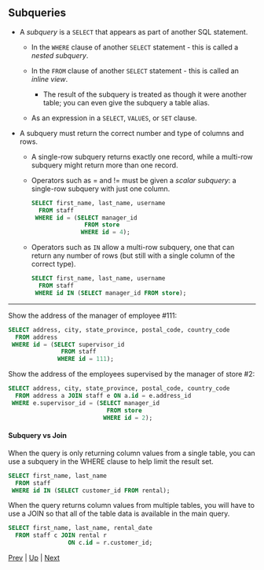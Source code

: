 ## Subqueries

* A _subquery_ is a `SELECT` that appears as part of another SQL statement.

  * In the `WHERE` clause of another `SELECT` statement - this is called a _nested subquery_.

  * In the `FROM` clause of another `SELECT` statement - this is called an _inline view_.

    * The result of the subquery is treated as though it were another table; you can even give the subquery a table alias.

  * As an expression in a `SELECT`, `VALUES`, or `SET` clause.

* A subquery must return the correct number and type of columns and rows.

  * A single-row subquery returns exactly one record, while a multi-row subquery might return more than one record.

  * Operators such as = and != must be given a _scalar subquery_: a single-row subquery with just one column.

    ```sql
    SELECT first_name, last_name, username
      FROM staff
     WHERE id = (SELECT manager_id
                   FROM store
                  WHERE id = 4);
    ```

  * Operators such as `IN` allow a multi-row subquery, one that can return any number of rows (but still with a single column of the correct type).

    ```sql
    SELECT first_name, last_name, username
      FROM staff
     WHERE id IN (SELECT manager_id FROM store);
    ```

<hr>

Show the address of the manager of employee #111:

```sql
SELECT address, city, state_province, postal_code, country_code
  FROM address
 WHERE id = (SELECT supervisor_id
               FROM staff
              WHERE id = 111);
```

Show the address of the employees supervised by the manager of store #2:

```sql
SELECT address, city, state_province, postal_code, country_code
  FROM address a JOIN staff e ON a.id = e.address_id
 WHERE e.supervisor_id = (SELECT manager_id
                            FROM store
                           WHERE id = 2);
```

#### Subquery vs Join

When the query is only returning column values from a single table, you can use a subquery in the WHERE clause to help limit the result set.

```sql
SELECT first_name, last_name
  FROM staff
 WHERE id IN (SELECT customer_id FROM rental);
```

When the query returns column values from multiple tables, you will have to use a JOIN so that all of the table data is available in the main query.

```sql
SELECT first_name, last_name, rental_date
  FROM staff c JOIN rental r
                 ON c.id = r.customer_id;
```

[Prev](README.md) | [Up](../README.md) | [Next](Correlated.md)

